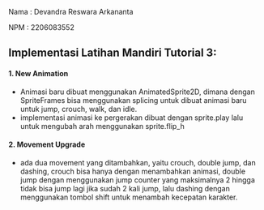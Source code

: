 Nama : Devandra Reswara Arkananta

NPM : 2206083552

## Implementasi Latihan Mandiri Tutorial 3:

#### 1. New Animation 
* Animasi baru dibuat menggunakan AnimatedSprite2D, dimana dengan SpriteFrames bisa menggunakan splicing untuk dibuat animasi baru untuk jump, crouch, walk, dan idle.
* implementasi animasi ke pergerakan dibuat dengan sprite.play lalu untuk mengubah arah menggunakan sprite.flip_h

#### 2. Movement Upgrade
* ada dua movement yang ditambahkan, yaitu crouch, double jump, dan dashing, crouch bisa hanya dengan menambahkan animasi, double jump dengan menggunakan jump counter yang maksimalnya 2 hingga tidak bisa jump lagi jika sudah 2 kali jump, lalu dashing dengan menggunakan tombol shift untuk menambah kecepatan karakter.
